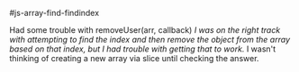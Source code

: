 #js-array-find-findindex

<p> Had some trouble with removeUser(arr, callback)
<i>I was on the right track with attempting to find the index and then remove the object from the array based on that index, but I had trouble with getting that to work. </i>
I wasn't thinking of creating a new array via slice until checking the answer.
</p>
